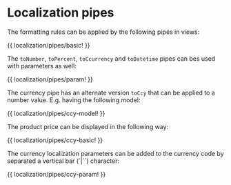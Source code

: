 <!-- ======================================================================
--- Search engine
title:          Localization pipes
keywords:       localization, pipes
description:    Localization pipes in NgTranslation.
--- Menu system
order:          80
text:           Localization pipes
hidden:         false
umbel:          false
--- Page properties
id:             
document:       
layout:         layout-2-left
$-left:         #side-menu
searchable:     true
--- Side menu
side-menu-root:     /localization
side-menu-header:   Localization
side-menu-top:      
side-menu-depth:    1
======================================================================= -->

# Localization pipes

The formatting rules can be applied by the following pipes in views:

{{ localization/pipes/basic! }}

The `toNumber`, `toPercent`, `toCcurrency` and `toDatetime` pipes can bes used
with parameters as well:

{{ localization/pipes/param! }}

The currency pipe has an alternate version `toCcy` that can be applied to a
number value. E.g. having the following model:

{{ localization/pipes/ccy-model! }}

The product price can be displayed in the following way:

{{ localization/pipes/ccy-basic! }}

The currency localization parameters can be added to the currency code by separated
a vertical bar (`|``) character:

{{ localization/pipes/ccy-param! }}
